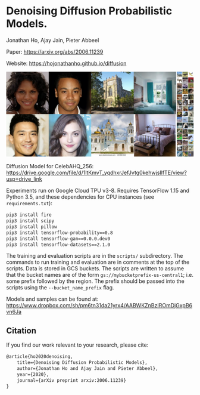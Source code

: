 # Denoising Diffusion Probabilistic Models.

Jonathan Ho, Ajay Jain, Pieter Abbeel

Paper: https://arxiv.org/abs/2006.11239

Website: https://hojonathanho.github.io/diffusion

![Samples generated by our model](resources/samples.png)

Diffusion Model for CelebAHQ_256: https://drive.google.com/file/d/1ltKmvT_yqdhxrJefJvtg0kehwjsIlfTE/view?usp=drive_link

Experiments run on Google Cloud TPU v3-8.
Requires TensorFlow 1.15 and Python 3.5, and these dependencies for CPU instances (see `requirements.txt`):
```
pip3 install fire
pip3 install scipy
pip3 install pillow
pip3 install tensorflow-probability==0.8
pip3 install tensorflow-gan==0.0.0.dev0
pip3 install tensorflow-datasets==2.1.0
```

The training and evaluation scripts are in the `scripts/` subdirectory.
The commands to run training and evaluation are in comments at the top of the scripts.
Data is stored in GCS buckets. The scripts are written to assume that the bucket names are of the form `gs://mybucketprefix-us-central1`; i.e. some prefix followed by the region.
The prefix should be passed into the scripts using the `--bucket_name_prefix` flag.

Models and samples can be found at: https://www.dropbox.com/sh/pm6tn31da21yrx4/AABWKZnBzIROmDjGxpB6vn6Ja

## Citation
If you find our work relevant to your research, please cite:
```
@article{ho2020denoising,
    title={Denoising Diffusion Probabilistic Models},
    author={Jonathan Ho and Ajay Jain and Pieter Abbeel},
    year={2020},
    journal={arXiv preprint arxiv:2006.11239}
}
```
